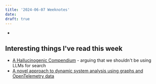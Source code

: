 ```yaml
---
title: '2024-06-07 Weeknotes'
date: 
draft: true
---
```

- 

## Interesting things I've read this week
- [A Hallucinogenic Compendium](https://cyberneticforests.substack.com/p/a-hallucinogenic-compendium) - arguing that we shouldn't be using LLMs for search
- [A novel approach to dynamic system analysis using graphs and OpenTelemetry data](https://acnsci.org/journal/index.php/jec/article/view/728/734)
